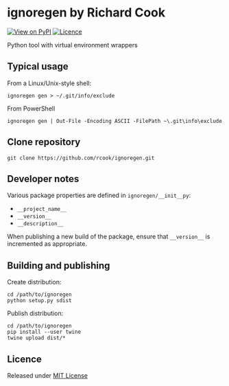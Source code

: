 # ignoregen by Richard Cook

[![View on PyPI](https://img.shields.io/pypi/v/ignoregen.svg)](https://pypi.python.org/pypi/ignoregen)
[![Licence](https://img.shields.io/badge/license-MIT-blue.svg)](https://raw.githubusercontent.com/rcook/ignoregen/master/LICENSE)

Python tool with virtual environment wrappers

## Typical usage

From a Linux/Unix-style shell:

```
ignoregen gen > ~/.git/info/exclude
```

From PowerShell

```
ignoregen gen | Out-File -Encoding ASCII -FilePath ~\.git\info\exclude
```

## Clone repository

```
git clone https://github.com/rcook/ignoregen.git
```

## Developer notes

Various package properties are defined in `ignoregen/__init__py`:

* `__project_name__`
* `__version__`
* `__description__`

When publishing a new build of the package, ensure that `__version__` is incremented as appropriate.

## Building and publishing

Create distribution:

```
cd /path/to/ignoregen
python setup.py sdist
```

Publish distribution:

```
cd /path/to/ignoregen
pip install --user twine
twine upload dist/*
```

## Licence

Released under [MIT License][licence]

[licence]: LICENSE
[pypi]: https://pypi.python.org/pypi
